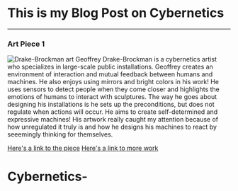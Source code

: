 # This is my Blog Post on Cybernetics
------

### Art Piece 1
![Drake-Brockman art](images/drake.jpg?raw=true "Drake-Brockman art")
Geoffrey Drake-Brockman is a cybernetics artist who specializes in large-scale public installations. Geoffrey creates an environment of interaction and mutual feedback between humans and machines. He also enjoys using mirrors and bright colors in his work! He uses sensors to detect people when they come closer and highlights the emotions of humans to interact with sculptures. The way he goes about designing his installations is he sets up the preconditions, but does not regulate when actions will occur. He aims to create self-determined and expressive machines! His artwork really caught my attention because of how unregulated it truly is and how he designs his machines to react by seeemingly thinking for themselves.


[Here's a link to the piece](https://youtu.be/f-1xDhMtqzc) 
[Here's a link to more work](https://youtu.be/FdMxB7IFDJM)

# Cybernetics-

